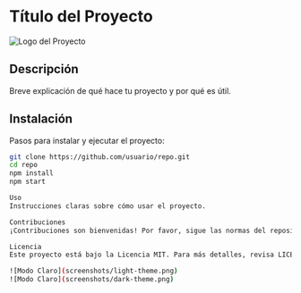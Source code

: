 # Título del Proyecto

![Logo del Proyecto](ruta_a_la_imagen.png)

## Descripción

Breve explicación de qué hace tu proyecto y por qué es útil.

## Instalación

Pasos para instalar y ejecutar el proyecto:

```bash
git clone https://github.com/usuario/repo.git
cd repo
npm install
npm start

Uso
Instrucciones claras sobre cómo usar el proyecto.

Contribuciones
¡Contribuciones son bienvenidas! Por favor, sigue las normas del repositorio.

Licencia
Este proyecto está bajo la Licencia MIT. Para más detalles, revisa LICENSE.md.

![Modo Claro](screenshots/light-theme.png)
![Modo Claro](screenshots/dark-theme.png)
